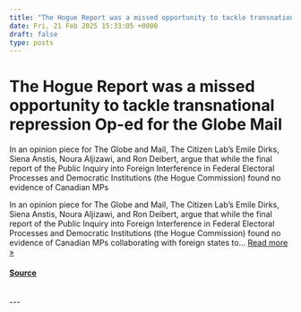 ```yaml
---
title: "The Hogue Report was a missed opportunity to tackle transnational repression Op-ed for the Globe Mail"
date: Fri, 21 Feb 2025 15:33:05 +0000
draft: false
type: posts
---
```

# The Hogue Report was a missed opportunity to tackle transnational repression Op-ed for the Globe Mail





In an opinion piece for The Globe and Mail, The Citizen Lab&#8217;s Emile Dirks, Siena Anstis, Noura Aljizawi, and Ron Deibert, argue that while the final report of the Public Inquiry into Foreign Interference in Federal Electoral Processes and Democratic Institutions (the Hogue Commission) found no evidence of Canadian MPs

In an opinion piece for The Globe and Mail, The Citizen Lab’s Emile Dirks, Siena Anstis, Noura Aljizawi, and Ron Deibert, argue that while the final report of the Public Inquiry into Foreign Interference in Federal Electoral Processes and Democratic Institutions (the Hogue Commission) found no evidence of Canadian MPs collaborating with foreign states to... [Read more »](https://citizenlab.ca/2025/02/the-hogue-report-was-a-missed-opportunity-to-tackle-transnational-repression-op-ed-for-the-globe-mail/ "Read The Hogue Report was a missed opportunity to tackle transnational repression: Op-ed for the Globe & Mail")

#### [Source](https://citizenlab.ca/2025/02/the-hogue-report-was-a-missed-opportunity-to-tackle-transnational-repression-op-ed-for-the-globe-mail/)

<br/>
---
